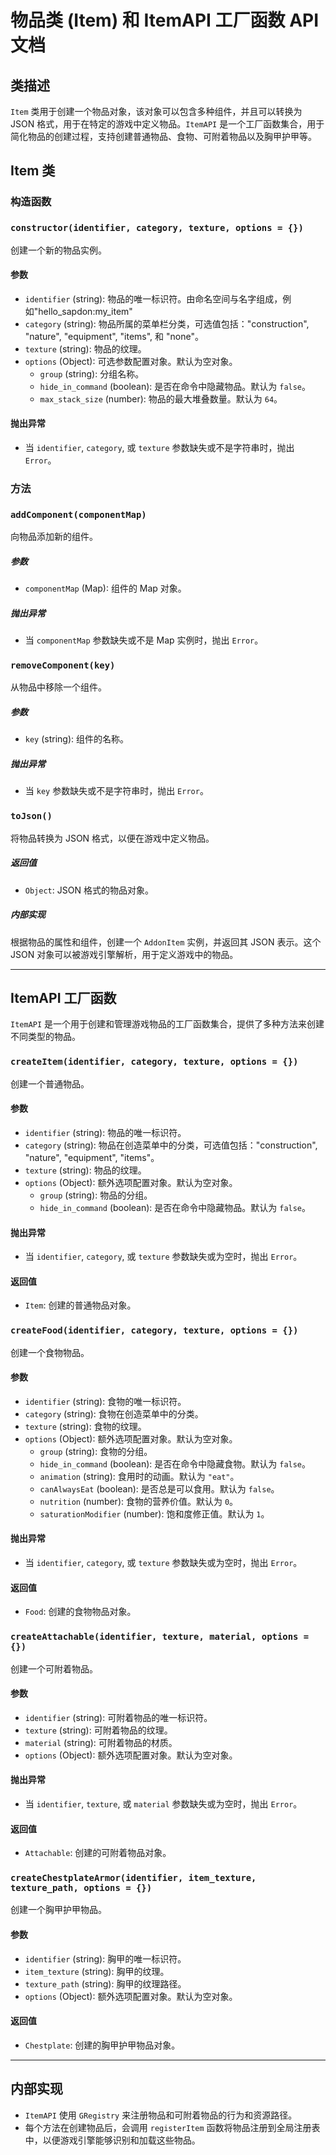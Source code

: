 # 物品类 (Item) 和 ItemAPI 工厂函数 API 文档

## 类描述
`Item` 类用于创建一个物品对象，该对象可以包含多种组件，并且可以转换为 JSON 格式，用于在特定的游戏中定义物品。`ItemAPI` 是一个工厂函数集合，用于简化物品的创建过程，支持创建普通物品、食物、可附着物品以及胸甲护甲等。

## Item 类

### 构造函数
### `constructor(identifier, category, texture, options = {})`
创建一个新的物品实例。

#### 参数
- `identifier` (string): 物品的唯一标识符。由命名空间与名字组成，例如"hello_sapdon:my_item"
- `category` (string): 物品所属的菜单栏分类，可选值包括："construction", "nature", "equipment", "items", 和 "none"。
- `texture` (string): 物品的纹理。
- `options` (Object): 可选参数配置对象。默认为空对象。
  - `group` (string): 分组名称。
  - `hide_in_command` (boolean): 是否在命令中隐藏物品。默认为 `false`。
  - `max_stack_size` (number): 物品的最大堆叠数量。默认为 `64`。

#### 抛出异常
- 当 `identifier`, `category`, 或 `texture` 参数缺失或不是字符串时，抛出 `Error`。

### 方法

### `addComponent(componentMap)`
向物品添加新的组件。

##### 参数
- `componentMap` (Map): 组件的 Map 对象。

##### 抛出异常
- 当 `componentMap` 参数缺失或不是 Map 实例时，抛出 `Error`。

### `removeComponent(key)`
从物品中移除一个组件。

##### 参数
- `key` (string): 组件的名称。

##### 抛出异常
- 当 `key` 参数缺失或不是字符串时，抛出 `Error`。

### `toJson()`
将物品转换为 JSON 格式，以便在游戏中定义物品。

##### 返回值
- `Object`: JSON 格式的物品对象。

##### 内部实现
根据物品的属性和组件，创建一个 `AddonItem` 实例，并返回其 JSON 表示。这个 JSON 对象可以被游戏引擎解析，用于定义游戏中的物品。

---

## ItemAPI 工厂函数

`ItemAPI` 是一个用于创建和管理游戏物品的工厂函数集合，提供了多种方法来创建不同类型的物品。

### `createItem(identifier, category, texture, options = {})`
创建一个普通物品。

#### 参数
- `identifier` (string): 物品的唯一标识符。
- `category` (string): 物品在创造菜单中的分类，可选值包括："construction", "nature", "equipment", "items"。
- `texture` (string): 物品的纹理。
- `options` (Object): 额外选项配置对象。默认为空对象。
  - `group` (string): 物品的分组。
  - `hide_in_command` (boolean): 是否在命令中隐藏物品。默认为 `false`。

#### 抛出异常
- 当 `identifier`, `category`, 或 `texture` 参数缺失或为空时，抛出 `Error`。

#### 返回值
- `Item`: 创建的普通物品对象。

### `createFood(identifier, category, texture, options = {})`
创建一个食物物品。

#### 参数
- `identifier` (string): 食物的唯一标识符。
- `category` (string): 食物在创造菜单中的分类。
- `texture` (string): 食物的纹理。
- `options` (Object): 额外选项配置对象。默认为空对象。
  - `group` (string): 食物的分组。
  - `hide_in_command` (boolean): 是否在命令中隐藏食物。默认为 `false`。
  - `animation` (string): 食用时的动画。默认为 `"eat"`。
  - `canAlwaysEat` (boolean): 是否总是可以食用。默认为 `false`。
  - `nutrition` (number): 食物的营养价值。默认为 `0`。
  - `saturationModifier` (number): 饱和度修正值。默认为 `1`。

#### 抛出异常
- 当 `identifier`, `category`, 或 `texture` 参数缺失或为空时，抛出 `Error`。

#### 返回值
- `Food`: 创建的食物物品对象。

### `createAttachable(identifier, texture, material, options = {})`
创建一个可附着物品。

#### 参数
- `identifier` (string): 可附着物品的唯一标识符。
- `texture` (string): 可附着物品的纹理。
- `material` (string): 可附着物品的材质。
- `options` (Object): 额外选项配置对象。默认为空对象。

#### 抛出异常
- 当 `identifier`, `texture`, 或 `material` 参数缺失或为空时，抛出 `Error`。

#### 返回值
- `Attachable`: 创建的可附着物品对象。

### `createChestplateArmor(identifier, item_texture, texture_path, options = {})`
创建一个胸甲护甲物品。

#### 参数
- `identifier` (string): 胸甲的唯一标识符。
- `item_texture` (string): 胸甲的纹理。
- `texture_path` (string): 胸甲的纹理路径。
- `options` (Object): 额外选项配置对象。默认为空对象。

#### 返回值
- `Chestplate`: 创建的胸甲护甲物品对象。

---

## 内部实现
- `ItemAPI` 使用 `GRegistry` 来注册物品和可附着物品的行为和资源路径。
- 每个方法在创建物品后，会调用 `registerItem` 函数将物品注册到全局注册表中，以便游戏引擎能够识别和加载这些物品。
